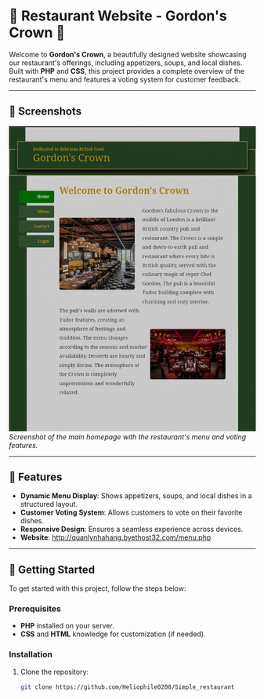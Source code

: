 # 🌟 Restaurant Website - Gordon's Crown 🌟

Welcome to **Gordon's Crown**, a beautifully designed website showcasing our restaurant's offerings, including appetizers, soups, and local dishes. Built with **PHP** and **CSS**, this project provides a complete overview of the restaurant's menu and features a voting system for customer feedback.

---

## 📸 Screenshots

![Homepage Preview](./PNG/ai_repair_20241030174803570.jpeg)
*Screenshot of the main homepage with the restaurant's menu and voting features.*

---

## 🧩 Features

- **Dynamic Menu Display**: Shows appetizers, soups, and local dishes in a structured layout.
- **Customer Voting System**: Allows customers to vote on their favorite dishes.
- **Responsive Design**: Ensures a seamless experience across devices.
- **Website**: http://quanlynhahang.byethost32.com/menu.php 
---

## 🚀 Getting Started

To get started with this project, follow the steps below:

### Prerequisites

- **PHP** installed on your server.
- **CSS** and **HTML** knowledge for customization (if needed).

### Installation

1. Clone the repository:
   ```bash
   git clone https://github.com/Heliophile0208/Simple_restaurant
